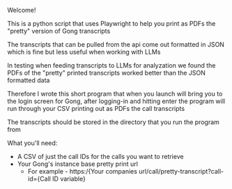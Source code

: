 Welcome!

This is a python script that uses Playwright to help you print as PDFs the "pretty" version of Gong transcripts 

The transcripts that can be pulled from the api come out formatted in JSON which is fine but less useful when working with LLMs 

In testing when feeding transcripts to LLMs for analyzation we found the PDFs of the "pretty" printed transcripts worked better than the JSON formatted data

Therefore I wrote this short program that when you launch will bring you to the login screen for Gong, after logging-in and hitting enter the program will run through your CSV printing out as PDFs the call transcripts 

The transcripts should be stored in the directory that you run the program from

What you'll need:
- A CSV of just the call IDs for the calls you want to retrieve
- Your Gong's instance base pretty print url
  - For example -  https:/{Your companies url/call/pretty-transcript?call-id={Call ID variable}

